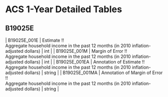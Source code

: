 # ACS 1-Year Detailed Tables

## B19025E

| B19025E_001E | Estimate !!<br>Aggregate household income in the past 12 months (in 2010 inflation-adjusted dollars) | int |
| B19025E_001M | Margin of Error !!<br>Aggregate household income in the past 12 months (in 2010 inflation-adjusted dollars) | int |
| B19025E_001EA | Annotation of Estimate !!<br>Aggregate household income in the past 12 months (in 2010 inflation-adjusted dollars) | string |
| B19025E_001MA | Annotation of Margin of Error !!<br>Aggregate household income in the past 12 months (in 2010 inflation-adjusted dollars) | string |

